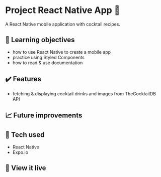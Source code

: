 # Project React Native App 📱

A React Native mobile application with cocktail recipes. 

## :brain: Learning objectives
- how to use React Native to create a mobile app
- practice using Styled Components
- how to read & use documentation

## :heavy_check_mark: Features
- fetching & displaying cocktail drinks and images from TheCocktailDB API

## :chart_with_upwards_trend: Future improvements

 
## :robot: Tech used 
- React Native
- Expo.io

## :eyes: View it live